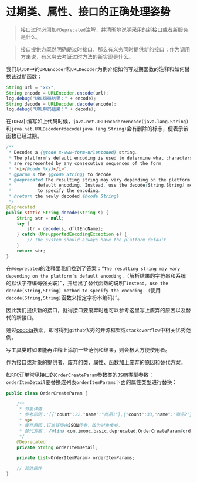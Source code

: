 # 过期类、属性、接口的正确处理姿势

> 接口过时必须加`@Deprecated`注解，并清晰地说明采用的新接口或者新服务是什么。

> 接口提供方既然明确是过时接口，那么有义务同时提供新的接口；作为调用方来说，有义务去考证过时方法的新实现是什么。

我们以`JDK`中的`URLEncoder`和`URLDecoder`为例介绍如何写过期函数的注释和如何替换该过期函数：

```java
String url = "xxx";
String encode = URLEncoder.encode(url);
log.debug("URL编码结果：" + encode);
String decode = URLDecoder.decode(encode);
log.debug("URL解码结果：" + decode);
```

在`IDEA`中编写如上代码时候，`java.net.URLEncoder#encode(java.lang.String)`和`java.net.URLDecoder#decode(java.lang.String)`会有删除的标志，便表示该函数已经过期。

```java
/**
 * Decodes a {@code x-www-form-urlencoded} string.
 * The platform's default encoding is used to determine what characters
 * are represented by any consecutive sequences of the form
 * "<i>{@code %xy}</i>".
 * @param s the {@code String} to decode
 * @deprecated The resulting string may vary depending on the platform's
 *          default encoding. Instead, use the decode(String,String) method
 *          to specify the encoding.
 * @return the newly decoded {@code String}
 */
@Deprecated
public static String decode(String s) {
    String str = null;
    try {
        str = decode(s, dfltEncName);
    } catch (UnsupportedEncodingException e) {
        // The system should always have the platform default
    }
    return str;
}
```

在`@deprecated`的注释里我们找到了答案：“`The resulting string may vary depending on the platform’s default encoding.`（解析结果的字符串和系统的默认字符编码强关联）”，并给出了替代函数的说明“`Instead, use the decode(String,String) method to specify the encoding.`（使用`decode(String,String)`函数来指定字符串编码）”。

因此我们提供新的接口，就得接口要废弃时也可以参考这里写上废弃的原因以及替代的新接口。

通过[codota](https://www.codota.com/code/query)搜索，即可得到`github`优秀的开源框架或`stackoverflow`中相关优秀范例。

写工具类时如果能再注释上添加一些范例和结果，则会极大方便使用者。

作为接口或对象的提供者，废弃的类、属性、函数加上废弃的原因和替代方案。

如`RPC`订单常见接口的`OrderCreateParam`参数类的`JSON`类型参数：`orderItemDetail`要替换成列表`orderItemParams`下面的属性类型进行替换：

```java
public class OrderCreateParam {

    /**
     * 对象详情
     * 参考示例：'[{"count":22,"name":"商品1"},{"count":33,"name":"商品2"}]'
     * <p>
     * 废弃原因：订单详情由JSON传参，改为对象传参。
     * 替代方案： {@link com.imooc.basic.deprecated.OrderCreateParam#orderItemParams}
     */
    @Deprecated
    private String orderItemDetail;

    private List<OrderItemParam> orderItemParams;

    // 其他属性
}
```